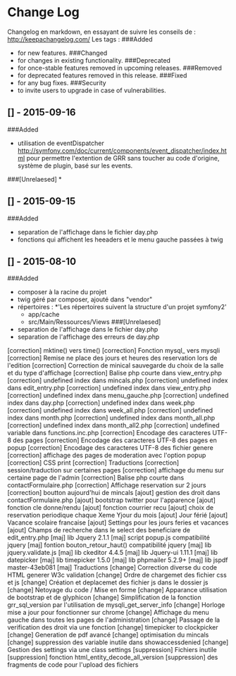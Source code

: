 # Change Log
Changelog en markdown, en essayant de suivre les conseils de : http://keepachangelog.com/
Les tags :
###Added 
* for new features.
###Changed 
* for changes in existing functionality.
###Deprecated 
* for once-stable features removed in upcoming releases.
###Removed 
* for deprecated features removed in this release.
###Fixed 
* for any bug fixes.
###Security 
* to invite users to upgrade in case of vulnerabilities.

## [] - 2015-09-16
###Added
* utilisation de eventDispatcher http://symfony.com/doc/current/components/event_dispatcher/index.html pour permettre l'extention de GRR sans toucher au code d'origine,
système de plugin, basé sur les events.

###[Unrelaesed]
*

## [] - 2015-09-15
###Added
* separation de l'affichage dans le fichier day.php
* fonctions qui affichent les heeaders et le menu gauche passées à twig

## [] - 2015-08-10
###Added
* composer à la racine du projet
* twig géré par composer, ajouté dans "vendor"
* répertoires :
    *'Les répertoires suivent la structure d'un projet symfony2'
    * app/cache
    * src/Main/Ressources/Views
###[Unrelaesed]
* separation de l'affichage dans le fichier day.php
* separation de l'affichage des erreurs de day.php
   
    

[correction] mktine() vers time()
[correction] Fonction mysql_ vers mysqli
[correction] Remise ne place des jours et heures des reservation lors de l'edition
[correction] Correction de minical sauvegarde du choix de la salle et du type d'affichage
[correction] Balise php courte dans view_entry.php
[correction] undefined index dans mincals.php
[correction] undefined index dans edit_entry.php
[correction] undefined index dans view_entry.php
[correction] undefined index dans menu_gauche.php
[correction] undefined index dans day.php
[correction] undefined index dans week.php
[correction] undefined index dans week_all.php
[correction] undefined index dans month.php
[correction] undefined index dans month_all.php
[correction] undefined index dans month_all2.php
[correction] undefined variable dans functions.inc.php
[correction] Encodage des caracteres UTF-8 des pages
[correction] Encodage des caracteres UTF-8 des pages en popup
[correction] Encodage des caracteres UTF-8 des fichier genere
[correction] affichage des pages de moderation avec l'option popup
[correction] CSS print
[correction] Traductions
[correction] session/traduction sur certaines pages
[correction] affichage du menu sur certaine page de l'admin
[correction] Balise php courte dans contactFormulaire.php
[correction] Affichage reservation sur 2 jours
[correction] boutton aujourd'hui de mincals
[ajout] gestion des droit dans contactFormulaire.php
[ajout] bootstrap twitter pour l'apparence
[ajout] fonction cle donne/rendu
[ajout] fonction courrier recu
[ajout] choix de reservation periodique chaque Xeme Yjour du mois
[ajout] Jour férié
[ajout] Vacance scolaire francaise
[ajout] Settings pour les jours feries et vacances
[ajout] Champs de recherche dans le select des beneficiare de edit_entry.php
[maj] lib Jquery 2.1.1
[maj] script popup.js compatibilité jquery
[maj] fontion bouton_retour_haut() compatibilité jquery
[maj] lib jquery.validate.js
[maj] lib ckeditor 4.4.5
[maj] lib Jquery-ui 1.11.1
[maj] lib datepicker
[maj] lib timepicker 1.5.0
[maj] lib phpmailer 5.2.9+
[maj] lib jspdf master-43eb081
[maj] Traductions
[change] Correction diverse du code HTML generer W3c validation
[change] Ordre de chargemet des fichier css et js
[change] Création et deplacemet des fichier js dans le dossier js
[change] Netoyage du code / Mise en forme
[change] Apparance utilisation de bootstrap et de glyphicon
[change] Simplification de la fonction grr_sql_version par l'utilisation de mysqli_get_server_info
[change] Horloge mise a jour pour fonctionner sur chrome
[change] Affichage du menu gauche dans toutes les pages de l'administration
[change] Passage de la verification des droit via une fonction
[change] timepicker to clockpicker
[change] Generation de pdf avancé
[change] optimisation du mincals
[change] suppression des variable inutile dans showaccessdenied
[change] Gestion des settings via une class settings
[suppression] Fichiers inutile
[suppression] fonction html_entity_decode_all_version
[suppression] des fragments de code pour l'upload des fichiers
